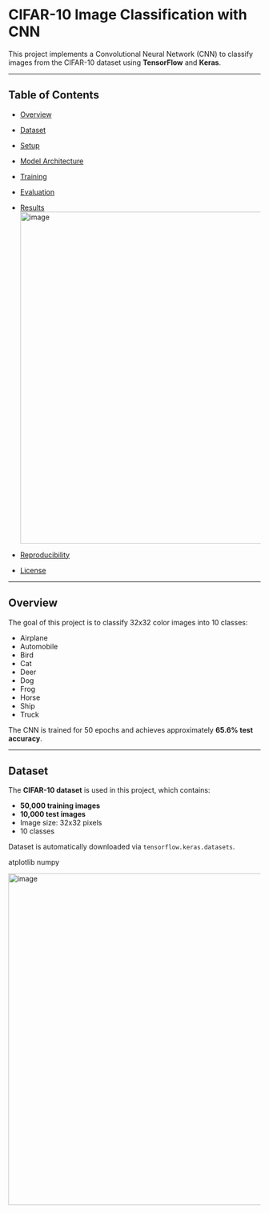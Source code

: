 # CIFAR-10 Image Classification with CNN

This project implements a Convolutional Neural Network (CNN) to classify images from the CIFAR-10 dataset using **TensorFlow** and **Keras**.

---

## Table of Contents
- [Overview](#overview)
- [Dataset](#dataset)
- [Setup](#setup)
- [Model Architecture](#model-architecture)
- [Training](#training)
- [Evaluation](#evaluation)
- [Results](#results)<img width="678" height="663" alt="image" src="https://github.com/user-attachments/assets/97be37f8-c843-48d6-b2e1-ef2013bd51f5" />

- [Reproducibility](#reproducibility)
- [License](#license)

---

## Overview

The goal of this project is to classify 32x32 color images into 10 classes:
- Airplane
- Automobile
- Bird
- Cat
- Deer
- Dog
- Frog
- Horse
- Ship
- Truck

The CNN is trained for 50 epochs and achieves approximately **65.6% test accuracy**.

---

## Dataset

The **CIFAR-10 dataset** is used in this project, which contains:
- **50,000 training images**
- **10,000 test images**
- Image size: 32x32 pixels
- 10 classes

Dataset is automatically downloaded via `tensorflow.keras.datasets`.


atplotlib numpy

<img width="678" height="663" alt="image" src="https://github.com/user-attachments/assets/4130792b-582d-454f-8ef6-bf242e856e7e" />
